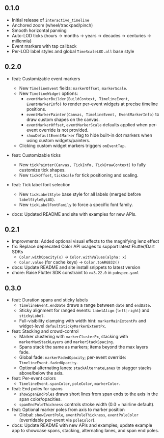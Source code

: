 ## 0.1.0

- Initial release of `interactive_timeline`
- Anchored zoom (wheel/trackpad/pinch)
- Smooth horizontal panning
- Auto-LOD ticks (hours → months → years → decades → centuries → millennia)
- Event markers with tap callback
- Per-LOD label styles and global `TimeScaleLOD.all` base style

## 0.2.0

- feat: Customizable event markers
  - New `TimelineEvent` fields: `markerOffset`, `markerScale`.
  - New `TimelineWidget` options:
    - `eventMarkerBuilder(BuildContext, TimelineEvent, EventMarkerInfo)` to render per-event widgets at precise timeline positions.
    - `eventMarkerPainter(Canvas, TimelineEvent, EventMarkerInfo)` to draw custom shapes on the canvas.
    - `eventMarkerOffset`, `eventMarkerScale` defaults applied when per-event override is not provided.
    - `showDefaultEventMarker` flag to hide built-in dot markers when using custom widgets/painters.
  - Clicking custom widget markers triggers `onEventTap`.

- feat: Customizable ticks
  - New `tickPainter(Canvas, TickInfo, TickDrawContext)` to fully customize tick shapes.
  - New `tickOffset`, `tickScale` for tick positioning and scaling.

- feat: Tick label font selection
  - New `tickLabelStyle` base style for all labels (merged before `labelStyleByLOD`).
  - New `tickLabelFontFamily` to force a specific font family.

- docs: Updated README and site with examples for new APIs.

## 0.2.1

- Improvments: Added optional visual effects to the magnifying lenz effect
- fix: Replace deprecated Color API usages to support latest Flutter/Dart SDKs
  - `Color.withOpacity(x)` → `Color.withValues(alpha: x)`
  - `Color.value` (for cache keys) → `Color.toARGB32()`
- docs: Update README and site install snippets to latest version
- chore: Raise Flutter SDK constraint to `>=3.22.0` in `pubspec.yaml`

## 0.3.0

- feat: Duration spans and sticky labels
  - `TimelineEvent.endDate` draws a range between `date` and `endDate`.
  - Sticky alignment for ranged events: `labelAlign` (`left|right`) and `stickyLabel`.
  - Full-visibility clamping with width hint: `markerMainExtentPx` and widget-level
    `defaultStickyMarkerExtentPx`.
- feat: Stacking and crowd-control
  - Marker clustering with `markerClusterPx`, stacking with `markerMaxStackLayers` and `markerStackSpacing`.
  - Spans stack the same as markers; items beyond the max layers fade.
  - Global fade: `markerFadedOpacity`; per-event override: `TimelineEvent.fadedOpacity`.
  - Optional alternating lanes: `stackAlternateLanes` to stagger stacks above/below the axis.
- feat: Per-event colors
  - `TimelineEvent.spanColor`, `poleColor`, `markerColor`.
- feat: End poles for spans
  - `showSpanEndPoles` draws short lines from span ends to the axis in the span color/opacities.
  - `spanEndPoleThickness` controls stroke width (0.0 = hairline default).
- feat: Optional marker poles from axis to marker position
  - Global: `showEventPole`, `eventPoleThickness`, `eventPoleColor` (overridable per-event via `poleColor`).
- docs: Update README with new APIs and examples; update example app to showcase spans, stacking, alternating lanes, and span end poles.

